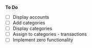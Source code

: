 **To Do**

- [ ] Display accounts
- [ ] Add categories
- [ ] Display categories
- [ ] Assign to categories - transactions
- [ ] Implement zero functionality
